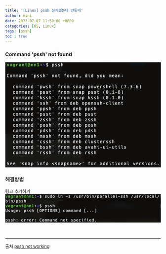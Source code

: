 ```yaml
---
title: '[Linux] pssh 설치했는데 안될때'
author: mini
date: 2023-07-07 11:50:00 +0800
categories: [OS, Linux]
tags: [pssh]
toc : true
---
```


### Command 'pssh' not found
![PsshNotFound](/assets/img/posts/PsshNotFound.png)

### 해결방법
링크 추가하기
![PsshAddLink](/assets/img/posts/PsshAddLink.png)
<br/><br/><br/>


---------------------
출처
[pssh not working](https://askubuntu.com/questions/119232/why-pssh-command-is-not-working)
